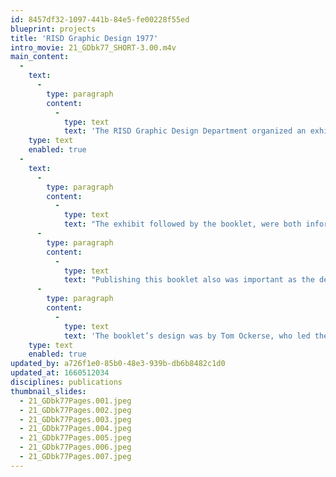 ```yaml
---
id: 8457df32-1097-441b-84e5-fe00228f55ed
blueprint: projects
title: 'RISD Graphic Design 1977'
intro_movie: 21_GDbk77_SHORT-3.00.m4v
main_content:
  -
    text:
      -
        type: paragraph
        content:
          -
            type: text
            text: 'The RISD Graphic Design Department organized an exhibition of student work in 1967. The exhibit intended to share the department’s vision of the relatively new field of graphic design and how to prepare students for this practice. This booklet documents the exhibition of works. Most importantly, it also shares the department’s vision for the field of practice.'
    type: text
    enabled: true
  -
    text:
      -
        type: paragraph
        content:
          -
            type: text
            text: "The exhibit followed by the booklet, were both informationally designed as a didactic statement of the department’s philosophy and means to achieve those principles in a newly established curriculum.\_"
      -
        type: paragraph
        content:
          -
            type: text
            text: "Publishing this booklet also was important as the department had achieved national notoriety in its definition of the practice of graphic design, including the pedagogical requirements to educate students for this practice.\_Once\_distributed nationally and internationally, it proved of great value as an exemplification of developing programs, as well as in raising the standards of design pedagogy.\_"
      -
        type: paragraph
        content:
          -
            type: text
            text: 'The booklet’s design was by Tom Ockerse, who led the philosophical and practical efforts for the department’s curriculum and continued to do so until he stepped down as department head in 1991.'
    type: text
    enabled: true
updated_by: a726f1e0-85b0-48e3-939b-db6b8482c1d0
updated_at: 1660512034
disciplines: publications
thumbnail_slides:
  - 21_GDbk77Pages.001.jpeg
  - 21_GDbk77Pages.002.jpeg
  - 21_GDbk77Pages.003.jpeg
  - 21_GDbk77Pages.004.jpeg
  - 21_GDbk77Pages.005.jpeg
  - 21_GDbk77Pages.006.jpeg
  - 21_GDbk77Pages.007.jpeg
---
```

